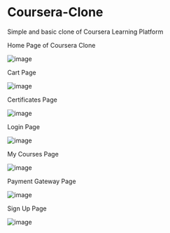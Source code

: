 # Coursera-Clone
Simple and basic clone of Coursera Learning Platform 


Home Page of Coursera Clone

![image](https://github.com/user-attachments/assets/8bd64403-6e41-416b-bf0a-bbfe911d44f7)

Cart Page

![image](https://github.com/user-attachments/assets/7eacc1ee-1b3b-49f4-9a18-138d51983071)


Certificates Page

![image](https://github.com/user-attachments/assets/010d3959-0807-4f61-aa11-e6c0e1857697)


Login Page

![image](https://github.com/user-attachments/assets/053e2bd8-87d4-4b91-a63d-0491077233f9)

My Courses Page

![image](https://github.com/user-attachments/assets/13112138-f29b-4af7-ba9b-9ebee67ba04e)

Payment Gateway Page

![image](https://github.com/user-attachments/assets/c0cce77e-1589-42ad-b920-cf39e9aecad4)

Sign Up Page

![image](https://github.com/user-attachments/assets/ee67f392-fa80-4e18-8015-bbd49ab56426)





